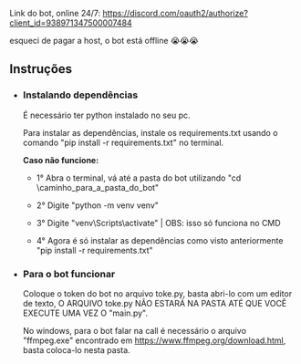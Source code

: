 Link do bot, online 24/7: https://discord.com/oauth2/authorize?client_id=938971347500007484

esqueci de pagar a host, o bot está offline 😭😭😭

## Instruções

- ### Instalando dependências
  
  É necessário ter python instalado no seu pc.
  
  Para instalar as dependências, instale os requirements.txt usando o comando "pip install -r requirements.txt" no terminal.
  
  **Caso não funcione:**

    - 1° Abra o terminal, vá até a pasta do bot utilizando "cd \caminho_para_a_pasta_do_bot"
  
    - 2° Digite "python -m venv venv"
  
    - 3° Digite "venv\Scripts\activate" | OBS: isso só funciona no CMD
    
    - 4° Agora é só instalar as dependências como visto anteriormente "pip install -r requirements.txt"
    
- ### Para o bot funcionar

  Coloque o token do bot no arquivo toke.py, basta abri-lo com um editor de texto, O ARQUIVO toke.py NÃO ESTARÁ NA PASTA ATÉ QUE VOCÊ EXECUTE UMA VEZ O "main.py".

  No windows, para o bot falar na call é necessário o arquivo "ffmpeg.exe" encontrado em https://www.ffmpeg.org/download.html, basta coloca-lo nesta pasta.
